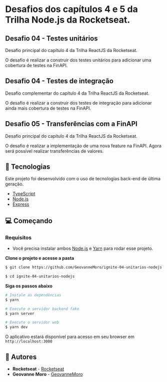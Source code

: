 
# Desafios dos capítulos 4 e 5 da Trilha Node.js da Rocketseat.

## Desafio 04 - Testes unitários

Desafio principal do capítulo 4 da Trilha ReactJS da Rocketseat.

O desafio é realizar a construir dos testes unitários para adicionar uma cobertura de testes na FinAPI.

## Desafio 04 - Testes de integração

Desafio complementar do capítulo 4 da Trilha ReactJS da Rocketseat.

O desafio é realizar a construir dos testes de integração para adicionar ainda mais cobertura de testes na FinAPI.

## Desafio 05 - Transferências com a FinAPI

Desafio principal do capítulo 4 da Trilha ReactJS da Rocketseat.

O desafio é realizar a implementação de uma nova feature na FinAPI. Agora será possível realizar transferências de valores.

## 🧪 Tecnologias
Este projeto foi desenvolvido com o uso de tecnologias back-end de última geração.

* [TypeScript](https://www.typescriptlang.org/) 
* [Node.js](https://nodejs.org/) 
* [Express](https://expressjs.com/) 


## 💻 Começando

### Requisitos

- Você precisa instalar ambos [Node.js](https://nodejs.org/en/download/) e [Yarn](https://yarnpkg.com/) para rodar esse projeto.

**Clone o projeto e acesse a pasta**

```bash
$ git clone https://github.com/GeovanneMoro/ignite-04-unitarios-nodejs.git
```

```bash
$ cd ignite-04-unitarios-nodejs
```

**Siga os passos abaixo**

```bash
# Instale as dependências
$ yarn

# Execute o servidor backend fake
$ yarn server

# Execute o servidor web
$ yarn dev
```

O aplicativo estará disponível para acesso em seu browser em `http://localhost:3000`

## 📝 Autores

* **Rocketseat** - [Rocketseat](https://github.com/Rocketseat)
* **Geovanne Moro** - [GeovanneMoro](https://github.com/GeovanneMoro)


